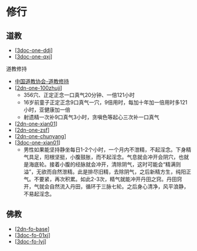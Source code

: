 # 修行


## 道教

- [[3doc-one-ddj]]
- [[3doc-one-qxj]]

道教修持

- [中国道教协会-道教修持](http://www.taoist.org.cn/djxc.jsp)
- [[2dn-one-100zhuji]]
  - 356穴、正定正念一口真气20分钟、一倍121小时
  - 16岁前童子正定正念9口真气一穴，9倍用时，每加十年加一倍用时多121小时，亚健康加一倍
  - 射遗精一次补9口真气3小时，贪嗔色等起心三次补一口真气
- [[2dn-one-xian01]]
- [[2dn-one-zsf]]
- [[2dn-one-chunyang]]
- [[3doc-one-xian01]]
  - 男性如果能坚持静坐每日1-2个小时，一个月内不泄精，不起淫念。下身精气具足，阳根坚挺，小腹鼓胀，而不起淫念。气息就会冲开会阴穴，也就是海底轮。接着小腹的经脉就会冲开，清除阴气，这时可能会“精满则溢”，无欲而自然泄精。此是排尽旧精，去除阴气，之后新精方生，纯阳正气。不要紧，再次积累。如此2-3次，精气就能冲开丹田之窍。丹田窍开，气就会自然流入丹田，循环于三脉七轮。之后身心清净，风平浪静，不易起淫念。

## 佛教

- [[2dn-fo-base]]
- [[3doc-fo-01xj]]
- [[3doc-fo-lyj]]

[//begin]: # "Autogenerated link references for markdown compatibility"
[3doc-one-ddj]: dao/3doc-one-ddj.md "道德经"
[3doc-one-qxj]: dao/3doc-one-qxj.md "道家清心诀"
[2dn-one-100zhuji]: xian/2dn-one-100zhuji.md "百日筑基"
[2dn-one-xian01]: xian/2dn-one-xian01.md "最常用的几种修道方法"
[2dn-one-zsf]: xian/2dn-one-zsf.md "张三丰老子丹道"
[2dn-one-chunyang]: xian/2dn-one-chunyang.md "纯阳无极功"
[3doc-one-xian01]: xian/3doc-one-xian01.md "文章收集"
[2dn-fo-base]: fo/2dn-fo-base.md "佛学基础概念"
[3doc-fo-01xj]: fo/3doc-fo-01xj.md "般若波罗蜜多心经"
[3doc-fo-lyj]: fo/3doc-fo-lyj.md "楞严经原文及白话译文_楞严经入门网"
[//end]: # "Autogenerated link references"